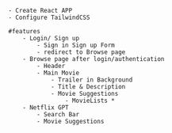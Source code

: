 <!-- NextflixGPT -->
    - Create React APP
    - Configure TailwindCSS

    #features
        - Login/ Sign up 
            - Sign in Sign up Form
            - redirect to Browse page
        - Browse page after login/authentication
            - Header
            - Main Movie
                - Trailer in Background
                - Title & Description
                - Movie Suggestions
                    - MovieLists * 
        - Netflix GPT
            - Search Bar
            - Movie Suggestions

    

